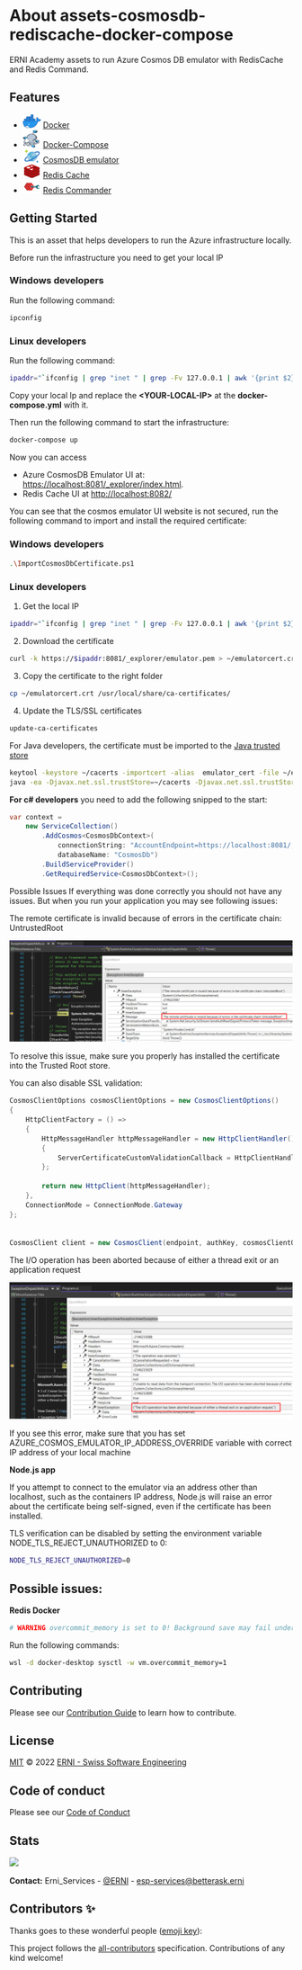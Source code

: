 # About assets-cosmosdb-rediscache-docker-compose

ERNI Academy assets to run Azure Cosmos DB emulator with RedisCache and Redis Command.

<!-- ALL-CONTRIBUTORS-BADGE:START - Do not remove or modify this section -->
<!-- ALL-CONTRIBUTORS-BADGE:END -->

## Features

- <img src="./images/Docker.png" width="32" height="24"> [Docker](https://www.docker.com/)
- <img src="./images/DockerCompose.png" width="32" height="32"> [Docker-Compose](https://docs.docker.com/compose/)
- <img src="./images/CosmosDb.png" width="32" height="24"> [CosmosDB emulator](https://docs.microsoft.com/en-us/azure/cosmos-db/linux-emulator?tabs=ssl-netstd21)
- <img src="./images/RedisCache.png" width="32" height="24"> [Redis Cache](https://redis.io/)
- <img src="./images/RedisCommander.png" width="32" height="24"> [Redis Commander](http://joeferner.github.io/redis-commander/)

## Getting Started

This is an asset that helps developers to run the Azure infrastructure locally.

Before run the infrastructure you need to get your local IP

### **Windows developers**

Run the following command:

```sh
ipconfig
```

### **Linux developers**

Run the following command:

```sh
ipaddr="`ifconfig | grep "inet " | grep -Fv 127.0.0.1 | awk '{print $2}' | head -n 1`"
```


Copy your local Ip and replace the **\<YOUR-LOCAL-IP\>** at the **docker-compose.yml** with it.

Then run the following command to start the infrastructure:

```sh
docker-compose up
```

Now you can access

- Azure CosmosDB Emulator UI at: [https://localhost:8081/_explorer/index.html](https://localhost:8081/_explorer/index.html).
- Redis Cache UI at [http://localhost:8082/](http://localhost:8082/)

You can see that the cosmos emulator UI website is not secured, run the following command to import and install the required certificate:

### **Windows developers**

```sh
.\ImportCosmosDbCertificate.ps1
```
### **Linux developers**

1. Get the local IP

```sh
ipaddr="`ifconfig | grep "inet " | grep -Fv 127.0.0.1 | awk '{print $2}' | head -n 1`"
```

2. Download the certificate

```sh
curl -k https://$ipaddr:8081/_explorer/emulator.pem > ~/emulatorcert.crt
```

3. Copy the certificate to the right folder

```sh
cp ~/emulatorcert.crt /usr/local/share/ca-certificates/
```

4. Update the TLS/SSL certificates

```sh
update-ca-certificates
```

For Java developers, the certificate must be imported to the [Java trusted store](https://docs.microsoft.com/en-us/azure/cosmos-db/local-emulator-export-ssl-certificates)

```sh
keytool -keystore ~/cacerts -importcert -alias  emulator_cert -file ~/emulatorcert.crt
java -ea -Djavax.net.ssl.trustStore=~/cacerts -Djavax.net.ssl.trustStorePassword="changeit" $APPLICATION_ARGUMENTS
```

**For c# developers** you need to add the following snipped to the start:

```csharp
var context = 
    new ServiceCollection()
        .AddCosmos<CosmosDbContext>(
            connectionString: "AccountEndpoint=https://localhost:8081/;AccountKey=C2y6yDjf5/R+ob0N8A7Cgv30VRDJIWEHLM+4QDU5DE2nQ9nDuVTqobD4b8mGGyPMbIZnqyMsEcaGQy67XIw/Jw==",
            databaseName: "CosmosDb")
        .BuildServiceProvider()
        .GetRequiredService<CosmosDbContext>();

```

Possible Issues
If everything was done correctly you should not have any issues. But when you run your application you may see following issues:

The remote certificate is invalid because of errors in the certificate chain: UntrustedRoot

![Error-UntrastedRoot](./images/error-untrasted-root.png)

To resolve this issue, make sure you properly has installed the certificate into the Trusted Root store.

You can also disable SSL validation:
```csharp
CosmosClientOptions cosmosClientOptions = new CosmosClientOptions()
{
    HttpClientFactory = () =>
    {
        HttpMessageHandler httpMessageHandler = new HttpClientHandler()
        {
            ServerCertificateCustomValidationCallback = HttpClientHandler.DangerousAcceptAnyServerCertificateValidator
        };

        return new HttpClient(httpMessageHandler);
    },
    ConnectionMode = ConnectionMode.Gateway
};


CosmosClient client = new CosmosClient(endpoint, authKey, cosmosClientOptions);
```

The I/O operation has been aborted because of either a thread exit or an application request

![Error-IO-Aborted](images/error-io-operation-aborted.png)

If you see this error, make sure that you has set AZURE_COSMOS_EMULATOR_IP_ADDRESS_OVERRIDE variable with correct IP address of your local machine

**Node.js app**

If you attempt to connect to the emulator via an address other than localhost, such as the containers IP address, Node.js will raise an error about the certificate being self-signed, even if the certificate has been installed.

TLS verification can be disabled by setting the environment variable NODE_TLS_REJECT_UNAUTHORIZED to 0:

```sh
NODE_TLS_REJECT_UNAUTHORIZED=0
```

## Possible issues:
**Redis Docker**

```sh
# WARNING overcommit_memory is set to 0! Background save may fail under low memory condition. To fix this issue add 'vm.overcommit_memory = 1' to /etc/sysctl.conf and then reboot or run the command 'sysctl vm.overcommit_memory=1' for this to take effect.
```

Run the following commands:

```sh
wsl -d docker-desktop sysctl -w vm.overcommit_memory=1
```

## Contributing

Please see our [Contribution Guide](CONTRIBUTING.md) to learn how to contribute.

## License

[MIT](LICENSE) © 2022 [ERNI - Swiss Software Engineering](https://www.betterask.erni)

## Code of conduct

Please see our [Code of Conduct](CODE_OF_CONDUCT.md)

## Stats

<img src=https://repobeats.axiom.co/api/embed/8626c4db83ca6b129f2fa5df00c11736a89dcafa.svg>


**Contact:** 
Erni_Services  - [@ERNI](https://twitter.com/ERNI) - esp-services@betterask.erni

## Contributors ✨

Thanks goes to these wonderful people ([emoji key](https://allcontributors.org/docs/en/emoji-key)):

<!-- ALL-CONTRIBUTORS-LIST:START - Do not remove or modify this section -->
<!-- ALL-CONTRIBUTORS-LIST:END -->
This project follows the [all-contributors](https://github.com/all-contributors/all-contributors) specification. Contributions of any kind welcome!
